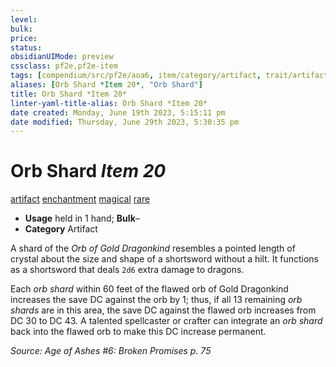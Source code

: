 ```yaml
---
level:
bulk:
price:
status:
obsidianUIMode: preview
cssclass: pf2e,pf2e-item
tags: [compendium/src/pf2e/aoa6, item/category/artifact, trait/artifact, trait/enchantment, trait/magical, trait/rare]
aliases: [Orb Shard *Item 20*, "Orb Shard"]
title: Orb Shard *Item 20*
linter-yaml-title-alias: Orb Shard *Item 20*
date created: Monday, June 19th 2023, 5:15:11 pm
date modified: Thursday, June 29th 2023, 5:30:35 pm
---
```


# Orb Shard *Item 20*

[artifact](rules/traits/artifact-gmg.md) [enchantment](rules/traits/enchantment.md) [magical](rules/traits/magical.md) [rare](rules/traits/rare.md)  

- **Usage** held in 1 hand; **Bulk**–
- **Category** Artifact

A shard of the *Orb of Gold Dragonkind* resembles a pointed length of crystal about the size and shape of a shortsword without a hilt. It functions as a shortsword that deals `2d6` extra damage to dragons.

Each *orb shard* within 60 feet of the flawed orb of Gold Dragonkind increases the save DC against the orb by 1; thus, if all 13 remaining *orb shards* are in this area, the save DC against the flawed orb increases from DC 30 to DC 43. A talented spellcaster or crafter can integrate an *orb shard* back into the flawed orb to make this DC increase permanent.

*Source: Age of Ashes #6: Broken Promises p. 75*
